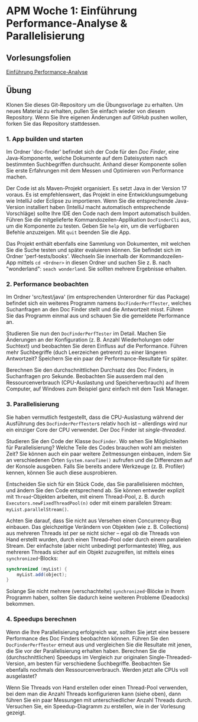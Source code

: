 # APM Woche 1: Einführung Performance-Analyse & Parallelisierung

## Vorlesungsfolien

[Einführung Performance-Analyse](Einführung%20Performance-Analyse.pdf)


## Übung


Klonen Sie dieses Git-Repository um die Übungsvorlage zu erhalten. Um neues
Material zu erhalten, pullen Sie einfach wieder von diesem Repository. Wenn Sie
Ihre eigenen Änderungen auf GitHub pushen wollen, forken Sie das Repository
stattdessen.


### 1. App builden und starten

Im Ordner 'doc-finder' befindet sich der Code für den _Doc Finder_, eine 
Java-Komponente, welche Dokumente auf dem Dateisystem nach bestimmten 
Suchbegriffen durchsucht. Anhand dieser Komponente sollen Sie erste 
Erfahrungen mit dem Messen und Optimieren von Performance machen.

Der Code ist als Maven-Projekt organisiert. Es setzt Java in der Version 17 
voraus. Es ist empfehlenswert, das Projekt in eine Entwicklungsumgebung wie 
IntelliJ oder Eclipse zu importieren. Wenn Sie die entsprechende 
Java-Version installiert haben (IntelliJ macht automatisch entsprechende 
Vorschläge) sollte Ihre IDE den Code nach dem Import automatisch builden.
Führen Sie die mitgelieferte Kommandozeilen-Applikation `DocFinderCli` aus, 
um die Komponente zu testen. Geben Sie `help` ein, um die verfügbaren 
Befehle anzuzeigen. Mit `quit` beenden Sie die App.

Das Projekt enthält ebenfalls eine Sammlung von Dokumenten, mit welchen Sie 
die Suche testen und später evaluieren können. Sie befindet sich im Ordner 
'perf-tests/books'. Wechseln Sie innerhalb der Kommandozeilen-App mittels 
`cd <Ordner>` in diesen Ordner und suchen Sie z. B. nach "wonderland": 
`seach wonderland`. Sie sollten mehrere Ergebnisse erhalten.


### 2. Performance beobachten

Im Ordner 'src/test/java' (im entsprechenden Unterordner für das Package) 
befindet sich ein weiteres Programm namens `DocFinderPerfTester`, welches 
Suchanfragen an den Doc Finder stellt und die Antwortzeit misst. Führen Sie 
das Programm einmal aus und schauen Sie die gemeldete Performance an.

Studieren Sie nun den `DocFinderPerfTester` im Detail. Machen Sie Änderungen 
an der Konfiguration (z. B. Anzahl Wiederholungen oder Suchtext) und 
beobachten Sie deren Einfluss auf die Performance. Führen mehr Suchbegriffe 
(duch Leerzeichen getrennt) zu einer längeren Antwortzeit? Speichern Sie ein 
paar der Performance-Resultate für später.

Berechnen Sie den durchschnittlichen Durchsatz des Doc Finders, in Suchanfragen 
pro Sekunde. Beobachten Sie ausserdem mal den Ressourcenverbrauch 
(CPU-Auslastung und Speicherverbrauch) auf Ihrem Computer, auf Windows zum 
Beispiel ganz einfach mit dem Task Manager.


### 3. Parallelisierung

Sie haben vermutlich festgestellt, dass die CPU-Auslastung während der 
Ausführung des `DocFinderPerfTester`s relativ hoch ist – allerdings wird nur 
ein einziger Core der CPU verwendet. Der Doc Finder ist _single-threaded_.

Studieren Sie den Code der Klasse `DocFinder`. Wo sehen Sie Möglichkeiten 
für Parallelisierung? Welche Teile des Codes brauchen wohl am meisten Zeit? 
Sie können auch ein paar weitere Zeitmessungen einbauen, indem Sie an 
verschiedenen Orten `System.nanoTime()` aufrufen und die Differenzen auf der 
Konsole ausgeben. Falls Sie bereits andere Werkzeuge (z. B. Profiler) kennen,
können Sie auch diese ausprobieren.

Entscheiden Sie sich für ein Stück Code, das Sie parallelisieren möchten, und 
ändern Sie den Code entsprechend ab. Sie können entweder explizit mit 
`Thread`-Objekten arbeiten, mit einem Thread-Pool, z. B. durch
`Executors.newFixedThreadPool(n)` oder mit einem parallelen Stream: 
`myList.parallelStream()`.

Achten Sie darauf, dass Sie nicht aus Versehen einen Concurrency-Bug
einbauen. Das gleichzeitige Verändern von Objekten (wie z. B. Collections) aus 
mehreren Threads ist per se nicht sicher – egal ob die Threads von Hand 
erstellt wurden, durch einen Thread-Pool oder durch einem parallelen Stream.
Der einfachste (aber nicht unbedingt performanteste) Weg, aus mehreren 
Threads sicher auf ein Objekt zuzugreifen, ist mittels eines 
`synchronized`-Blocks:

```java
synchronized (myList) {
    myList.add(object);
}
```

Solange Sie nicht mehrere (verschachtelte) `synchronized`-Blöcke in Ihrem 
Programm haben, sollten Sie dadurch keine weiteren Probleme (Deadocks) bekommen.


### 4. Speedups berechnen

Wenn die Ihre Parallelisierung erfolgreich war, sollten Sie jetzt eine 
bessere Performance des Doc Finders beobachten können. Führen Sie den
`DocFinderPerfTester` erneut aus und vergleichen Sie die Resultate mit jenen,
die Sie vor der Parallelisierung erhalten haben. Berechnen Sie die
(durchschnittlichen) Speedups im Vergleich zur originalen
Single-Threaded-Version, am besten für verschiedene Suchbegriffe. Beobachten 
Sie ebenfalls nochmals den Ressourcenverbrauch. Werden jetzt alle CPUs voll 
ausgelastet?

Wenn Sie Threads von Hand erstellen oder einen Thread-Pool verwenden, bei 
dem man die Anzahl Threads konfigurieren kann (siehe oben), dann führen Sie ein 
paar Messungen mit unterschiedlicher Anzahl Threads durch. Versuchen Sie, 
ein Speedup-Diagramm zu erstellen, wie in der Vorlesung gezeigt.
